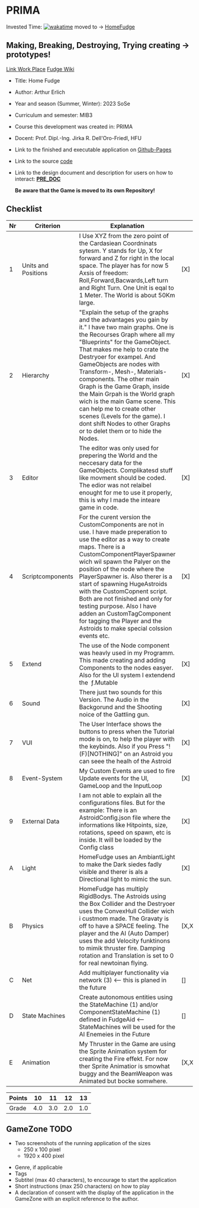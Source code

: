 # PRIMA

Invested Time: [![wakatime](https://wakatime.com/badge/github/ArthurErlich/PRIMA.svg)](https://wakatime.com/badge/github/ArthurErlich/PRIMA) moved to -> [HomeFudge](https://github.com/ArthurErlich/HomeFudge)

## Making, Breaking, Destroying, Trying creating -> prototypes!

[Link ](https://arthurerlich.github.io/PRIMA/Card/steckbrief.htm)  [Work Place](https://webuser.hs-furtwangen.de/~del/Prima/index.php) [Fudge Wiki](https://github.com/JirkaDellOro/FUDGE/wiki)

* Title: Home Fudge
* Author: Arthur Erlich
* Year and season (Summer, Winter):  2023 SoSe
* Curriculum and semester: MIB3
* Course this development was created in: PRIMA
* Docent: Prof. Dipl.-Ing. Jirka R. Dell'Oro-Friedl, HFU
* Link to the finished and executable application on [Github-Pages](https://arthurerlich.github.io/HomeFudge/HomeFudge/index.html) 
* Link to the source [code](https://github.com/ArthurErlich/HomeFudge/tree/main/HomeFudge)
* Link to the design document and description for users on how to interact: [**PRE_DOC**](https://github.com/ArthurErlich/HomeFudge/blob/main/HomeFudge/Doc/%5BPRE%5D%20Home%20Fudge.pdf)

  **Be aware that the Game is moved to its own Repository!**




## Checklist


| Nr | Criterion           | Explanation                                                                                                                                     |   |
| -- | --------------------- | ----------------------------------------------------------------------------------------------------------------------------------------------|---|
|  1 | Units and Positions | I Use XYZ from the zero point of the Cardasiean Coordninats sytesm. Y stands for Up, X for forward and Z for right in the local space. The player has for now 5 Axsis of freedom: Roll,Forward,Bacwards,Left turn and Right Turn. One Unit is eqal to 1 Meter. The World is about 50Km large.|[X]|
|  2 | Hierarchy           | "Explain the setup of the graphs and the advantages you gain by it." I have two main graphs. One is the Recourses Graph where all my "Blueprints" for the GameObject. That makes me help to crate the Destryoer for exampel. And GameObjects are nodes with Transform-, Mesh-, Materials- components. The other main Graph is the Game Graph, inside the Main Grpah is the World graph wich is the main Game scene. This can help me to create other scenes (Levels for the game). I dont shift Nodes to other Graphs or to delet them or to hide the Nodes.|[X]|
|  3 | Editor              | The editor was only used for prepering the World and the neccesary data for the GameObjects. Complikatesd stuff like movment should be coded. The edior was not relaibel enought for me to use it properly, this is why I made the inteare game in code.|[X]|
|  4 | Scriptcomponents    | For the curent version the CustomComponents are not in use. I have made preperation to use the editor as a way to create maps. There is a CustomComponentPlayerSpawner wich wil spawn the Palyer on the position of the node where the PlayerSpawner is. Also therer is a start of spawning HugeAstroids with the CustomCopnent script. Both are not finished and only for testing purpose. Also I have adden an CustomTagComponent for tagging the Player and the Astroids to make special colssion events etc.|[X]|
|  5 | Extend              | The use of the Node component was heavly used in my Programm. This made creating and adding Components to the nodes easyer. Also for the UI system I extendend the  ƒ.Mutable|[X]|
|  6 | Sound               | There just two sounds for this Version. The Audio in the Backgorund and the Shooting noice of the Gattling gun.|[X]|
|  7 | VUI                 | The User Interface shows the buttons to press when the Tutorial mode is on, to help the player with the keybinds. Also if you Press "!(F)[NOTHING]" on an Astroid you can seee the healh of the Astroid|[X]|
|  8 | Event-System        | My Custom Events are used to fire Update events for the UI, GameLoop and the InputLoop|[X]|
|  9 | External Data       | I am not able to explain all the configurations files. But for the example: There is an AstroidConfig.json file where the informations like Hitpoints, size, rotations, speed on spawn, etc is inside. It will be loaded by the Config class|[X]|
|  A | Light               | HomeFudge uses an AmbiantLight to make the Dark siedes fadly visible and therer is als a Directional light to mimic the sun.|[X]|
|  B | Physics             | HomeFudge has multiply RigidBodys. The Astroids using the Box Collider and the Destryoer uses the ConvexHull Collider wich i custmom made. The Gravaty is off to have a SPACE feeling. The player and the AI (Auto Damper) uses the add Velocity funktinons to mimik thruster fire. Damping rotation and Translation is set to 0 for real newtoinan flying.|[X,X]|
|  C | Net                 | Add multiplayer functionality via network (3) <-- this is planed in the future |[]|
|  D | State Machines      | Create autonomous entities using the StateMachine (1) and/or ComponentStateMachine (1) defined in FudgeAid <-- StateMachines will be used for the AI Enemeies in the Future|[]|
|  E | Animation           | My Thruster in the Game are using the Sprite Animation system for creating the Fire effekt. For now ther Sprite Animatior is smowhat buggy and the BeamWeapon was Animated but bocke somwhere.|[X,X]|


| Points | 10  | 11  | 12  | 13  |
|--------|-----|-----|-----|-----|
| Grade  | 4.0 | 3.0 | 2.0 | 1.0 |


## GameZone TODO
- Two screenshots of the running application of the sizes
  - 250 x 100 pixel
  - 1920 x 400 pixel 
* Genre, if applicable
* Tags
* Subtitel (max 40 characters), to encourage to start the application
* Short instructions (max 250 characters) on how to play
* A declaration of consent with the display of the application in the GameZone with an explicit reference to the author.
